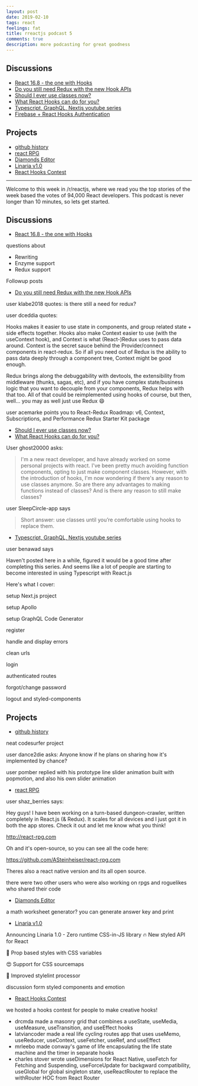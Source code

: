 ```yaml
---
layout: post
date: 2019-02-10
tags: react
feelings: fat
title: rreactjs podcast 5
comments: true
description: more podcasting for great goodness
---
```


## Discussions

- [React 16.8 - the one with Hooks](https://www.reddit.com/r/reactjs/comments/anonoe/react_v168_the_one_with_hooks_react_blog/)
- [Do you still need Redux with the new Hook APIs](https://www.reddit.com/r/reactjs/comments/ap12uq/do_you_still_need_redux_with_the_new_hook_apis/)
- [Should I ever use classes now?](https://www.reddit.com/r/reactjs/comments/aoecpw/should_i_ever_use_classes_now/)
- [What React Hooks can do for you?](https://www.reddit.com/r/reactjs/comments/ap2cp6/what_react_hooks_can_do_for_you/)
- [Typescript, GraphQL, Nextjs youtube series](https://www.reddit.com/r/reactjs/comments/anf5h4/just_finished_making_a_series_on_typescript/)
- [Firebase + React Hooks Authentication](https://www.reddit.com/r/reactjs/comments/ap4aw7/firebase_react_hooks_authentication/)

## Projects

- [github history](https://www.reddit.com/r/reactjs/comments/anuj5z/browse_the_history_of_any_file_from_github_with/)
- [react RPG](https://www.reddit.com/r/reactjs/comments/anbts1/im_building_an_opensource_rpg_made_with_react/)
- [Diamonds Editor](https://www.reddit.com/r/reactjs/comments/aop9x7/my_first_personal_react_project_diamonds_editor/)
- [Linaria v1.0](https://www.reddit.com/r/reactjs/comments/aojnyd/announcing_linaria_10_zero_runtime_cssinjs_library/)
- [React Hooks Contest](https://www.reddit.com/r/reactjs/comments/anpxum/rreactjs_react_hooks_contest/)

---



Welcome to this week in /r/reactjs, where we read you the top stories of the week based the votes of 94,000 React developers. This podcast is never longer than 10 minutes, so lets get started.


## Discussions

- [React 16.8 - the one with Hooks](https://www.reddit.com/r/reactjs/comments/anonoe/react_v168_the_one_with_hooks_react_blog/)

questions about

- Rewriting
- Enzyme support
- Redux support

Followup posts
- [Do you still need Redux with the new Hook APIs](https://www.reddit.com/r/reactjs/comments/ap12uq/do_you_still_need_redux_with_the_new_hook_apis/)

user klabe2018 quotes: is there still a need for redux?

user dceddia quotes: 

Hooks makes it easier to use state in components, and group related state + side effects together. 
Hooks also make Context easier to use (with the useContext hook), and Context is what (React-)Redux uses to pass data around. 
Context is the secret sauce behind the Provider/connect components in react-redux. 
So if all you need out of Redux is the ability to pass data deeply through a component tree, Context might be good enough.

Redux brings along the debuggability with devtools, the extensibility from middleware (thunks, sagas, etc), 
and if you have complex state/business logic that you want to decouple from your components, 
Redux helps with that too. All of that could be reimplemented using hooks of course, 
but then, well... you may as well just use Redux 😄

user acemarke points you to 
React-Redux Roadmap: v6, Context, Subscriptions, and Performance
Redux Starter Kit package

- [Should I ever use classes now?](https://www.reddit.com/r/reactjs/comments/aoecpw/should_i_ever_use_classes_now/)
- [What React Hooks can do for you?](https://www.reddit.com/r/reactjs/comments/ap2cp6/what_react_hooks_can_do_for_you/)

User ghost20000 asks:

> I'm a new react developer, and have already worked on some personal projects with react.
> I've been pretty much avoiding function components, opting to just make component classes.
> However, with the introduction of hooks, I'm now wondering if there's any reason to use classes anymore.
> So are there any advantages to making functions instead of classes? And is there any reason to still make classes?

user SleepCircle-app says

> Short answer: use classes until you’re comfortable using hooks to replace them.

- [Typescript, GraphQL, Nextjs youtube series](https://www.reddit.com/r/reactjs/comments/anf5h4/just_finished_making_a_series_on_typescript/)

user benawad says

Haven't posted here in a while, figured it would be a good time after completing this series. And seems like a lot of people are starting to become interested in using Typescript with React.js

Here's what I cover:

setup Next.js project

setup Apollo

setup GraphQL Code Generator

register

handle and display errors

clean urls

login

authenticated routes

forgot/change password

logout and styled-components


## Projects

- [github history](https://www.reddit.com/r/reactjs/comments/anuj5z/browse_the_history_of_any_file_from_github_with/)

neat codesurfer project

user dance2die asks: Anyone know if he plans on sharing how it's implemented by chance?

user pomber replied with his prototype line slider animation built with popmotion, and also his own slider animation

- [react RPG](https://www.reddit.com/r/reactjs/comments/anbts1/im_building_an_opensource_rpg_made_with_react/)

user shaz_berries says:

Hey guys! I have been working on a turn-based dungeon-crawler, written completely in React.js (& Redux). It scales for all devices and I just got it in both the app stores. Check it out and let me know what you think!

http://react-rpg.com

Oh and it's open-source, so you can see all the code here:

https://github.com/ASteinheiser/react-rpg.com

Theres also a react native version and its all open source.

there were two other users who were also working on rpgs and roguelikes who shared their code

- [Diamonds Editor](https://www.reddit.com/r/reactjs/comments/aop9x7/my_first_personal_react_project_diamonds_editor/)

a math worksheet generator? you can generate answer key and print

- [Linaria v1.0](https://www.reddit.com/r/reactjs/comments/aojnyd/announcing_linaria_10_zero_runtime_cssinjs_library/)

Announcing Linaria 1.0 - Zero runtime CSS-in-JS library
🔥 New styled API for React

🌟 Prop based styles with CSS variables

😍 Support for CSS sourcemaps

🔮 Improved stylelint processor

discussion form styled components and emotion

- [React Hooks Contest](https://www.reddit.com/r/reactjs/comments/anpxum/rreactjs_react_hooks_contest/)

we hosted a hooks contest for people to make creative hooks!

- drcmda made a masonry grid that combines a useState, useMedia, useMeasure, useTransition, and useEffect hooks
- latviancoder made a real life cycling routes app that uses useMemo, useReducer, useContext, useFetcher, useRef, and useEffect
- mrleebo made conway's game of life encapsulating the life state machine and the timer in separate hooks
- charles stover wrote useDimensions for React Native, useFetch for Fetching and Suspending, useForceUpdate for backgward compatibility, useGlobal
for global singleton state, useReactRouter to replace the withRouter HOC from React Router

